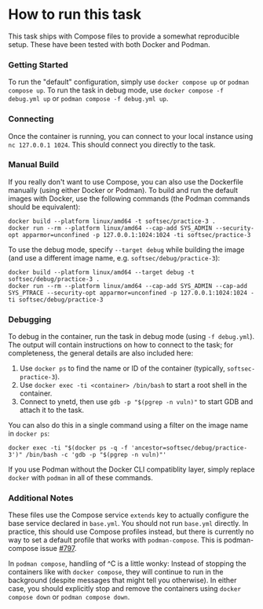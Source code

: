 # How to run this task

This task ships with Compose files to provide a somewhat reproducible setup. These have been tested with both Docker and Podman.

### Getting Started

To run the "default" configuration, simply use `docker compose up` or `podman compose up`.
To run the task in debug mode, use `docker compose -f debug.yml up` or `podman compose -f debug.yml up`.

### Connecting

Once the container is running, you can connect to your local instance using `nc 127.0.0.1 1024`.
This should connect you directly to the task.

### Manual Build

If you really don't want to use Compose, you can also use the Dockerfile manually (using either Docker or Podman).
To build and run the default images with Docker, use the following commands (the Podman commands should be equivalent):

    docker build --platform linux/amd64 -t softsec/practice-3 .
    docker run --rm --platform linux/amd64 --cap-add SYS_ADMIN --security-opt apparmor=unconfined -p 127.0.0.1:1024:1024 -ti softsec/practice-3

To use the debug mode, specify `--target debug` while building the image (and use a different image name, e.g. `softsec/debug/practice-3`):

    docker build --platform linux/amd64 --target debug -t softsec/debug/practice-3 .
    docker run --rm --platform linux/amd64 --cap-add SYS_ADMIN --cap-add SYS_PTRACE --security-opt apparmor=unconfined -p 127.0.0.1:1024:1024 -ti softsec/debug/practice-3

### Debugging

To debug in the container, run the task in debug mode (using `-f debug.yml`).
The output will contain instructions on how to connect to the task; for completeness, the general details are also included here:

 1. Use `docker ps` to find the name or ID of the container (typically, `softsec-practice-3`).
 2. Use `docker exec -ti <container> /bin/bash` to start a root shell in the container.
 3. Connect to ynetd, then use `gdb -p "$(pgrep -n vuln)"` to start GDB and attach it to the task.

You can also do this in a single command using a filter on the image name in `docker ps`:

    docker exec -ti "$(docker ps -q -f 'ancestor=softsec/debug/practice-3')" /bin/bash -c 'gdb -p "$(pgrep -n vuln)"'

If you use Podman without the Docker CLI compatiblity layer, simply replace `docker` with `podman` in all of these commands.

### Additional Notes

These files use the Compose service `extends` key to actually configure the base service declared in `base.yml`.
You should not run `base.yml` directly. In practice, this should use Compose profiles instead, but there
is currently no way to set a default profile that works with `podman-compose`. This is podman-compose issue
[#797](https://github.com/containers/podman-compose/issues/797).

In `podman compose`, handling of ^C is a little wonky: Instead of stopping the containers like with `docker compose`, they
will continue to run in the background (despite messages that might tell you otherwise). In either case, you should explicitly
stop and remove the containers using `docker compose down` or `podman compose down`.
